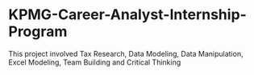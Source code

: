 # KPMG-Career-Analyst-Internship-Program
This project involved Tax Research, Data Modeling, Data Manipulation, Excel Modeling, Team Building and Critical Thinking
